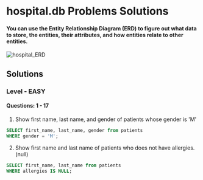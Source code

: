 # hospital.db Problems Solutions

#### You can use the Entity Relationship Diagram (ERD) to figure out what data to store, the entities, their attributes, and how entities relate to other entities.
![hospital_ERD](https://github.com/user-attachments/assets/e2867c20-6adf-4bf2-8a6b-782a531e0857)

## Solutions
### Level - EASY
#### Questions: 1 - 17
1. Show first name, last name, and gender of patients whose gender is 'M'
```SQL
SELECT first_name, last_name, gender from patients
WHERE gender = 'M';
```
2. Show first name and last name of patients who does not have allergies. (null)
```SQL
SELECT first_name, last_name from patients
WHERE allergies IS NULL;
```



